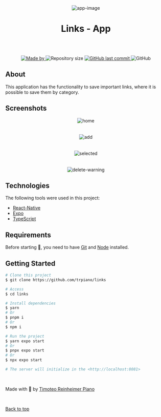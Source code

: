 <div align="center" id="top"> 
  <img src="https://firebasestorage.googleapis.com/v0/b/test-9bf97.appspot.com/o/links-project%2Flogo.png?alt=media&token=6fd78ed6-22c8-4295-980f-582fbe30bfa0" alt="app-image" />
  <h1>Links - App</h1>
</div>

<br />
<br />

<p align="center">
  <a href="https://www.linkedin.com/in/timoteopiano/">
    <img alt="Made by" src="https://img.shields.io/badge/made%20by-Timoteo%20Piano-%BD93EC">
  </a>
  <img alt="Repository size" src="https://img.shields.io/github/repo-size/trpiano/links?color=%BD93EC">
  <a href="https://github.com/trpiano/links/commits/master">
    <img alt="GitHub last commit" src="https://img.shields.io/github/last-commit/trpiano/links?color=%BD93EC">
  </a>
  <img alt="GitHub" src="https://img.shields.io/github/license/trpiano/links?color=%BD93EC">
</p>

## About

This application has the functionality to save important links, where it is possible to save them by category.

## Screenshots

<div align="center"> 
  <img src="/.github/img_1.png" alt="home" />
</div>
<br/>
<br/>
<div align="center"> 
  <img src="/.github/img_2.png" alt="add" />
</div>
<br/>
<br/>
<div align="center"> 
  <img src="/.github/img_3.png" alt="selected" />
</div>
<br/>
<br/>
<div align="center"> 
  <img src="/.github/img_4.png" alt="delete-warning" />
</div>

## Technologies

The following tools were used in this project:

- [React-Native](https://reactnative.dev/)
- [Expo](https://expo.dev/)
- [TypeScript](https://www.typescriptlang.org/)

## Requirements

Before starting 🏁, you need to have [Git](https://git-scm.com) and [Node](https://nodejs.org/en/) installed.

## Getting Started

```bash
# Clone this project
$ git clone https://github.com/trpiano/links

# Access
$ cd links

# Install dependencies
$ yarn
# Or
$ pnpm i
# Or
$ npm i

# Run the project
$ yarn expo start
# Or
$ pnpx expo start
# Or
$ npx expo start

# The server will initialize in the <http://localhost:8081>
```

<br/>

Made with 💜 by <a href="https://github.com/trpiano" target="_blank">Timoteo Reinheimer Piano</a>

&#xa0;

<a href="#top">Back to top</a>
